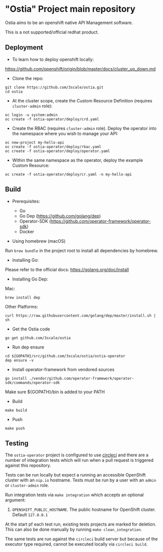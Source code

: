 # "Ostia" Project main repository

Ostia aims to be an openshift native API Management software.

This is a not supported/official redhat product.

## Deployment

* To learn how to deploy openshift locally:

<https://github.com/openshift/origin/blob/master/docs/cluster_up_down.md>

* Clone the repo:

```
git clone https://github.com/3scale/ostia.git
cd ostia
```

* At the cluster scope, create the Custom Resource Definition (requires `cluster-admin` role):

```
oc login -u system:admin
oc create -f ostia-operator/deploy/crd.yaml
```

* Create the RBAC (requires `cluster-admin` role). Deploy the operator into the namespace where you wish to manage your API:

```
oc new-project my-hello-api
oc create -f ostia-operator/deploy/rbac.yaml
oc create -f ostia-operator/deploy/operator.yaml
```

* Within the same namespace as the operator, deploy the example Custom Resource:

```
oc create -f ostia-operator/deploy/cr.yaml -n my-hello-api
```

## Build

* Prerequisites:
  * Go
  * Go Dep (<https://github.com/golang/dep>)
  * Operator-SDK (<https://github.com/operator-framework/operator-sdk>)
  * Docker

* Using homebrew (macOS)

Run `brew bundle` in the project root to install all dependencies by homebrew.

* Installing Go:

Please refer to the official docs: <https://golang.org/doc/install>

* Installing Go Dep:

Mac:

```
brew install dep
```

Other Platforms:

```
curl https://raw.githubusercontent.com/golang/dep/master/install.sh | sh
```

* Get the Ostia code

```
go get github.com/3scale/ostia
```

* Run dep ensure

```
cd ${GOPATH}/src/github.com/3scale/ostia/ostia-operator
dep ensure -v
```

* Install operator-framework from vendored sources

```
go install ./vendor/github.com/operator-framework/operator-sdk/commands/operator-sdk
```

Make sure ${GOPATH}/bin is added to your PATH

* Build

```
make build
```

* Push

```
make push
```

## Testing

The `ostia-operator` project is configured to use [circleci](https://circleci.com) and there are a number of integration tests
which will run when a pull request is triggered against this repository.

Tests can be run locally but expect a running an accessible OpenShift cluster with an `nip.io` hostname.
Tests must be run by a user with an `admin` or `cluster-admin` role.

Run integration tests via `make integration` which accepts an optional argument:
1. `OPENSHIFT_PUBLIC_HOSTNAME`. The public hostname for OpenShift cluster. Default `127.0.0.1`

At the start pf each test run, existing tests projects are marked for deletion. This can also be done manually by
running `make clean_integration`.

The same tests are run against the `circleci` build server but because of the executor type required, cannot be executed locally via `circleci build`.
